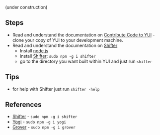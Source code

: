 (under construction)
## Steps
* Read and understand the documentation on [Contribute Code to YUI](http://yuilibrary.com/yui/docs/tutorials/contribute/) - clone your copy of YUI to your development machine.
* Read and understand the documentation on [Shifter](http://yui.github.com/shifter/)
   * Install [node.js](http://nodejs.org/#download)
   * install [Shifter](http://yui.github.com/shifter/): `sudo npm -g i shifter`
   * go to the directory you want built within YUI and just run `shifter`

## Tips
* for help with Shifter just run `shifter -help`

## References
* [Shifter](http://yui.github.com/shifter) - `sudo npm -g i shifter`
* [Yogi](http://yui.github.com/yogi) - `sudo npm -g i yogi`
* [Grover](http://github.com/davglass/grover) - `sudo npm -g i grover`